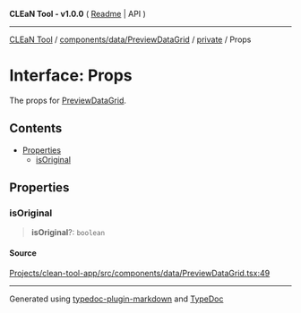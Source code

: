 **CLEaN Tool - v1.0.0** ( [Readme](../../../../../README.md) \| API )

***

[CLEaN Tool](../../../../../modules.md) / [components/data/PreviewDataGrid](../../README.md) / [private](../README.md) / Props

# Interface: Props

The props for [PreviewDataGrid](../../functions/PreviewDataGrid.md).

## Contents

- [Properties](Props.md#properties)
  - [isOriginal](Props.md#isoriginal)

## Properties

### isOriginal

> **isOriginal**?: `boolean`

#### Source

[Projects/clean-tool-app/src/components/data/PreviewDataGrid.tsx:49](https://github.com/yuckyh/clean-tool-app/)

***

Generated using [typedoc-plugin-markdown](https://www.npmjs.com/package/typedoc-plugin-markdown) and [TypeDoc](https://typedoc.org/)

